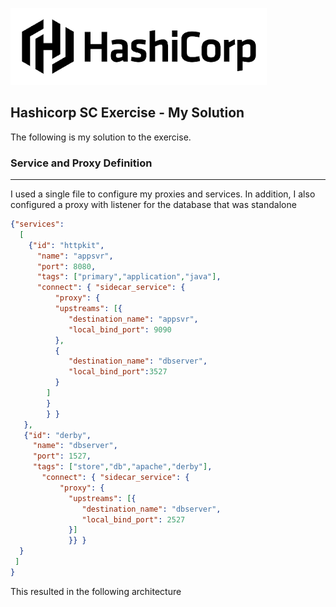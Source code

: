![Hashicorp](./resources/images/hclogo.png)

## Hashicorp SC Exercise - My Solution

The following is my solution to the exercise.

### Service and Proxy Definition
---

I used a single file to configure my proxies and services. In addition, I also configured a proxy with listener for the database that was standalone

````JSON
{"services":
  [
    {"id": "httpkit",
      "name": "appsvr",
      "port": 8080,
      "tags": ["primary","application","java"],
      "connect": { "sidecar_service": {
          "proxy": {
          "upstreams": [{
             "destination_name": "appsvr",
             "local_bind_port": 9090
          },
          {
             "destination_name": "dbserver",
             "local_bind_port":3527
          }
        ]
        }
        } }
   },
   {"id": "derby",
     "name": "dbserver",
     "port": 1527,
     "tags": ["store","db","apache","derby"],
       "connect": { "sidecar_service": {
           "proxy": {
             "upstreams": [{
                "destination_name": "dbserver",
                "local_bind_port": 2527
             }]
             }} }
  }
 ]
}

````

This resulted in the following architecture
